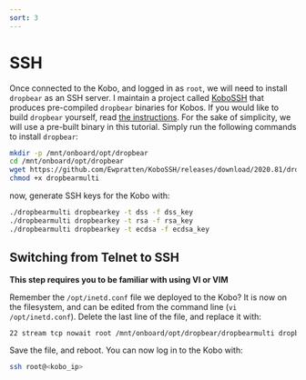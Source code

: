 ```yaml
---
sort: 3
---
```


# SSH

Once connected to the Kobo, and logged in as `root`, we will need to install `dropbear` as an SSH server. I maintain a project called [KoboSSH](https://github.com/Ewpratten/KoboSSH) that produces pre-compiled `dropbear` binaries for Kobos. If you would like to build `dropbear` yourself, read [the instructions](https://github.com/Ewpratten/KoboSSH#compiling-locally). For the sake of simplicity, we will use a pre-built binary in this tutorial. Simply run the following commands to install `dropbear`:

```sh
mkdir -p /mnt/onboard/opt/dropbear
cd /mnt/onboard/opt/dropbear
wget https://github.com/Ewpratten/KoboSSH/releases/download/2020.81/dropbearmulti
chmod +x dropbearmulti
```

now, generate SSH keys for the Kobo with:

```sh
./dropbearmulti dropbearkey -t dss -f dss_key
./dropbearmulti dropbearkey -t rsa -f rsa_key
./dropbearmulti dropbearkey -t ecdsa -f ecdsa_key
```

## Switching from Telnet to SSH

**This step requires you to be familiar with using VI or VIM**

Remember the `/opt/inetd.conf` file we deployed to the Kobo? It is now on the filesystem, and can be edited from the command line (`vi /opt/inetd.conf`). Delete the last line of the file, and replace it with:

```sh
22 stream tcp nowait root /mnt/onboard/opt/dropbear/dropbearmulti dropbear -i -r /mnt/onboard/opt/dropbear/dss_key -r /mnt/onboard/opt/dropbear/rsa_key -r /mnt/onboard/opt/dropbear/ecdsa_key -B
```

Save the file, and reboot. You can now log in to the Kobo with:

```sh
ssh root@<kobo_ip>
```
